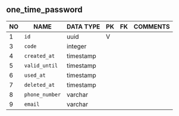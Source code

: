 
one_time_password
----------------------------


NO | NAME | DATA TYPE | PK | FK | COMMENTS
---|------|-----------|----|----|-------------------
1|`id` | uuid | V |  | 
3|`code` | integer |  |  | 
4|`created_at` | timestamp |  |  | 
5|`valid_until` | timestamp |  |  | 
6|`used_at` | timestamp |  |  | 
7|`deleted_at` | timestamp |  |  | 
8|`phone_number` | varchar |  |  | 
9|`email` | varchar |  |  | 
